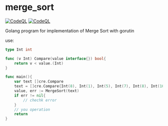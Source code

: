 # merge_sort
[![CodeQL](https://github.com/dark0ghost/merge_sort/actions/workflows/codeql-analysis.yml/badge.svg)](https://github.com/dark0ghost/merge_sort/actions/workflows/codeql-analysis.yml)
[![CodeQL](https://github.com/dark0ghost/merge_sort/actions/workflows/codeql-analysis.yml/badge.svg)](https://github.com/dark0ghost/merge_sort/actions/workflows/codeql-analysis.yml)

Golang program for implementation of Merge Sort with gorutin

use:
```go
type Int int

func (v Int) Compare(value interface{}) bool{
	return v < value.(Int)
}

func main(){
    var text []cre.Compare
	text = []cre.Compare{Int(8), Int(1), Int(5), Int(7), Int(8), Int(10)}
	value, err := MergeSort(text)
	if err != nil{
		// chechk error
	}
	// you operation
	return
}
```
